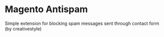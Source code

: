 Magento Antispam
================

Simple extension for blocking spam messages sent through contact form (by creativestyle)
